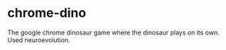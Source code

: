 # chrome-dino
The google chrome dinosaur game where the dinosaur plays on its own.
Used neuroevolution.